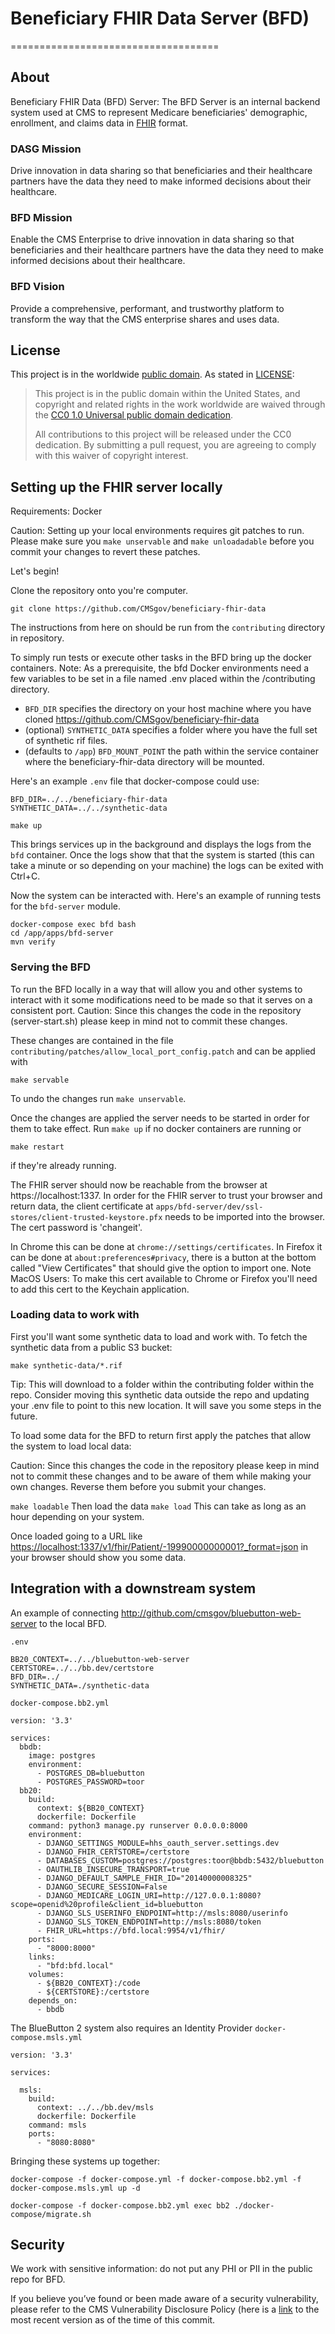 # Beneficiary FHIR Data Server (BFD)
====================================

## About

Beneficiary FHIR Data (BFD) Server: The BFD Server is an internal backend system used at CMS to represent Medicare beneficiaries' demographic, enrollment, and claims data in [FHIR](https://www.hl7.org/fhir/overview.html) format.

### DASG Mission
Drive innovation in data sharing so that beneficiaries and their healthcare partners have the data they need to make informed decisions about their healthcare. 

### BFD Mission
Enable the CMS Enterprise to drive innovation in data sharing so that beneficiaries and their healthcare partners have the data they need to make informed decisions about their healthcare. 

### BFD Vision
Provide a comprehensive, performant, and trustworthy platform to transform the way that the CMS enterprise shares and uses data. 

## License

This project is in the worldwide [public domain](LICENSE.md). As stated in [LICENSE](LICENSE.md):

> This project is in the public domain within the United States, and copyright and related rights in the work worldwide are waived through the [CC0 1.0 Universal public domain dedication](https://creativecommons.org/publicdomain/zero/1.0/).
>
> All contributions to this project will be released under the CC0 dedication. By submitting a pull request, you are agreeing to comply with this waiver of copyright interest.

## Setting up the FHIR server locally

Requirements: Docker 

Caution: Setting up your local environments requires git patches to run. Please make sure you `make unservable` and `make unloadadable` before you commit your changes to revert these patches. 

Let's begin!

Clone the repository onto you're computer.
```
git clone https://github.com/CMSgov/beneficiary-fhir-data
```

The instructions from here on should be run from the `contributing` directory in repository.

To simply run tests or execute other tasks in the BFD bring up the docker containers.
Note: As a prerequisite, the bfd Docker environments need a few variables to be set in a file named .env placed within the /contributing directory.

- `BFD_DIR` specifies the directory on your host machine where you have cloned https://github.com/CMSgov/beneficiary-fhir-data
- (optional) `SYNTHETIC_DATA` specifies a folder where you have the full set of synthetic rif files.
- (defaults to `/app`) `BFD_MOUNT_POINT` the path within the service container where the beneficiary-fhir-data directory will be mounted.

Here's an example `.env` file that docker-compose could use:
```
BFD_DIR=../../beneficiary-fhir-data
SYNTHETIC_DATA=../../synthetic-data
```

```
make up
```

This brings services up in the background and displays the logs from the `bfd` container. Once the logs show that that the system is started (this can take a minute or so depending on your machine) the logs can be exited with Ctrl+C.

Now the system can be interacted with. Here's an example of running tests for the `bfd-server` module.

```
docker-compose exec bfd bash
cd /app/apps/bfd-server
mvn verify
```

### Serving the BFD

To run the BFD locally in a way that will allow you and other systems to interact with it some modifications need to be made so that it serves on a consistent port. Caution: Since this changes the code in the repository (server-start.sh) please keep in mind not to commit these changes.

These changes are contained in the file `contributing/patches/allow_local_port_config.patch` and can be applied with 

```
make servable
```
To undo the changes run `make unservable`.

Once the changes are applied the server needs to be started in order for them to take effect.
Run `make up` if no docker containers are running or

```
make restart
```

if they're already running.

The FHIR server should now be reachable from the browser at https://localhost:1337. In order for the FHIR server to trust your browser and return data, the client certificate at `apps/bfd-server/dev/ssl-stores/client-trusted-keystore.pfx` needs to be imported into the browser. The cert password is 'changeit'. 

In Chrome this can be done at `chrome://settings/certificates`. In Firefox it can be done at `about:preferences#privacy`, there is a button at the bottom called "View Certificates" that should give the option to import one. 
Note MacOS Users: To make this cert available to Chrome or Firefox you'll need to add this cert to the Keychain application. 

### Loading data to work with

First you'll want some synthetic data to load and work with. To fetch the synthetic data from a public S3 bucket:
```
make synthetic-data/*.rif
```

Tip: This will download to a folder within the contributing folder within the repo. Consider moving this synthetic data outside the repo and updating your .env file to point to this new location. It will save you some steps in the future. 

To load some data for the BFD to return first apply the patches that allow the system to load local data: 

Caution: Since this changes the code in the repository please keep in mind not to commit these changes and to be aware of them while making your own changes. Reverse them before you submit your changes. 

```make loadable```
Then load the data 
```make load```
This can take as long as an hour depending on your system.

Once loaded going to a URL like [https://localhost:1337/v1/fhir/Patient/-19990000000001?_format=json](https://localhost:1337/v1/fhir/Patient/-19990000000001?_format=json) in your browser should show you some data.


Integration with a downstream system
---

An example of connecting http://github.com/cmsgov/bluebutton-web-server to the local BFD.

`.env`
```
BB20_CONTEXT=../../bluebutton-web-server
CERTSTORE=../../bb.dev/certstore
BFD_DIR=../
SYNTHETIC_DATA=./synthetic-data
```

`docker-compose.bb2.yml`

```
version: '3.3'

services:
  bbdb:
    image: postgres
    environment:
      - POSTGRES_DB=bluebutton
      - POSTGRES_PASSWORD=toor
  bb20:
    build:
      context: ${BB20_CONTEXT}
      dockerfile: Dockerfile
    command: python3 manage.py runserver 0.0.0.0:8000
    environment:
      - DJANGO_SETTINGS_MODULE=hhs_oauth_server.settings.dev
      - DJANGO_FHIR_CERTSTORE=/certstore
      - DATABASES_CUSTOM=postgres://postgres:toor@bbdb:5432/bluebutton
      - OAUTHLIB_INSECURE_TRANSPORT=true
      - DJANGO_DEFAULT_SAMPLE_FHIR_ID="20140000008325"
      - DJANGO_SECURE_SESSION=False
      - DJANGO_MEDICARE_LOGIN_URI=http://127.0.0.1:8080?scope=openid%20profile&client_id=bluebutton
      - DJANGO_SLS_USERINFO_ENDPOINT=http://msls:8080/userinfo
      - DJANGO_SLS_TOKEN_ENDPOINT=http://msls:8080/token
      - FHIR_URL=https://bfd.local:9954/v1/fhir/
    ports:
      - "8000:8000"
    links:
      - "bfd:bfd.local"
    volumes:
      - ${BB20_CONTEXT}:/code
      - ${CERTSTORE}:/certstore
    depends_on:
      - bbdb
```

The BlueButton 2 system also requires an Identity Provider
`docker-compose.msls.yml`
```
version: '3.3'

services:

  msls:
    build:
      context: ../../bb.dev/msls
      dockerfile: Dockerfile
    command: msls
    ports: 
      - "8080:8080"
```

Bringing these systems up together:

```
docker-compose -f docker-compose.yml -f docker-compose.bb2.yml -f docker-compose.msls.yml up -d
```

```
docker-compose -f docker-compose.bb2.yml exec bb2 ./docker-compose/migrate.sh
```

## Security

We work with sensitive information: do not put any PHI or PII in the public repo for BFD.

If you believe you’ve found or been made aware of a security vulnerability, please refer to the CMS Vulnerability Disclosure Policy (here is a [link](https://www.cms.gov/Research-Statistics-Data-and-Systems/CMS-Information-Technology/CIO-Directives-and-Policies/Downloads/CMS-Vulnerability-Disclosure-Policy.pdf) to the most recent version as of the time of this commit.
